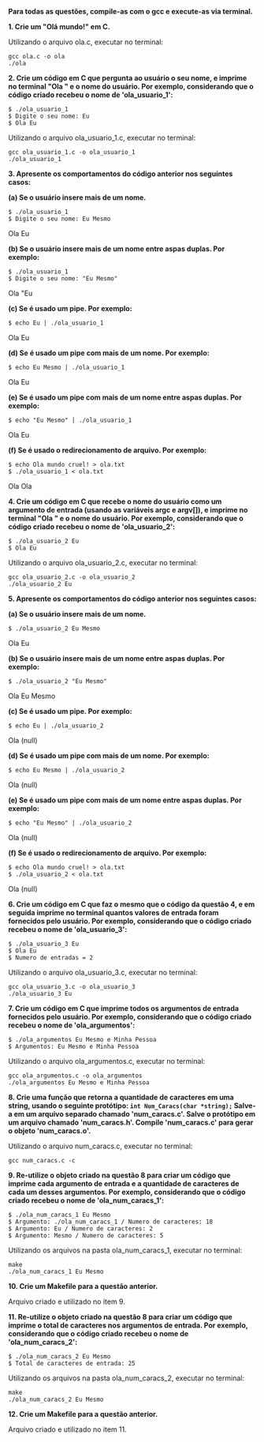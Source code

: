 **Para todas as questões, compile-as com o gcc e execute-as via terminal.**

**1. Crie um "Olá mundo!" em C.**

Utilizando o arquivo ola.c, executar no terminal:
```
gcc ola.c -o ola                                                        
./ola
```

**2. Crie um código em C que pergunta ao usuário o seu nome, e imprime no terminal "Ola " e o nome do usuário. Por exemplo, considerando que o código criado recebeu o nome de 'ola_usuario_1':**
```
$ ./ola_usuario_1
$ Digite o seu nome: Eu
$ Ola Eu
```

Utilizando o arquivo ola_usuario_1.c, executar no terminal:
```
gcc ola_usuario_1.c -o ola_usuario_1                                    
./ola_usuario_1
```

**3. Apresente os comportamentos do código anterior nos seguintes casos:**

**(a) Se o usuário insere mais de um nome.**
```
$ ./ola_usuario_1
$ Digite o seu nome: Eu Mesmo
```

Ola Eu

**(b) Se o usuário insere mais de um nome entre aspas duplas. Por exemplo:**
```
$ ./ola_usuario_1
$ Digite o seu nome: "Eu Mesmo"
```

Ola "Eu

**(c) Se é usado um pipe. Por exemplo:**
```**
$ echo Eu | ./ola_usuario_1
```

Ola Eu

**(d) Se é usado um pipe com mais de um nome. Por exemplo:**
```
$ echo Eu Mesmo | ./ola_usuario_1
```
Ola Eu

**(e) Se é usado um pipe com mais de um nome entre aspas duplas. Por exemplo:**
```
$ echo "Eu Mesmo" | ./ola_usuario_1
```

Ola Eu

**(f) Se é usado o redirecionamento de arquivo. Por exemplo:**
```
$ echo Ola mundo cruel! > ola.txt
$ ./ola_usuario_1 < ola.txt
```

Ola Ola

**4. Crie um código em C que recebe o nome do usuário como um argumento de entrada (usando as variáveis argc e argv[]), e imprime no terminal "Ola " e o nome do usuário. Por exemplo, considerando que o código criado recebeu o nome de 'ola_usuario_2':**
```
$ ./ola_usuario_2 Eu
$ Ola Eu
```

Utilizando o arquivo ola_usuario_2.c, executar no terminal:
```
gcc ola_usuario_2.c -o ola_usuario_2                                    
./ola_usuario_2 Eu
```

**5. Apresente os comportamentos do código anterior nos seguintes casos:**

**(a) Se o usuário insere mais de um nome.**
```
$ ./ola_usuario_2 Eu Mesmo
```

Ola Eu

**(b) Se o usuário insere mais de um nome entre aspas duplas. Por exemplo:**
```
$ ./ola_usuario_2 "Eu Mesmo"
```

Ola Eu Mesmo

**(c) Se é usado um pipe. Por exemplo:**
```
$ echo Eu | ./ola_usuario_2
```

Ola (null)

**(d) Se é usado um pipe com mais de um nome. Por exemplo:**
```
$ echo Eu Mesmo | ./ola_usuario_2
```

Ola (null)

**(e) Se é usado um pipe com mais de um nome entre aspas duplas. Por exemplo:**
```
$ echo "Eu Mesmo" | ./ola_usuario_2
```

Ola (null)

**(f) Se é usado o redirecionamento de arquivo. Por exemplo:**
```
$ echo Ola mundo cruel! > ola.txt
$ ./ola_usuario_2 < ola.txt
```

Ola (null)

**6. Crie um código em C que faz o mesmo que o código da questão 4, e em seguida imprime no terminal quantos valores de entrada foram fornecidos pelo usuário. Por exemplo, considerando que o código criado recebeu o nome de 'ola_usuario_3':**
```
$ ./ola_usuario_3 Eu
$ Ola Eu
$ Numero de entradas = 2
```

Utilizando o arquivo ola_usuario_3.c, executar no terminal:
```
gcc ola_usuario_3.c -o ola_usuario_3                                    
./ola_usuario_3 Eu
```

**7. Crie um código em C que imprime todos os argumentos de entrada fornecidos pelo usuário. Por exemplo, considerando que o código criado recebeu o nome de 'ola_argumentos':**
```
$ ./ola_argumentos Eu Mesmo e Minha Pessoa
$ Argumentos: Eu Mesmo e Minha Pessoa
```

Utilizando o arquivo ola_argumentos.c, executar no terminal:
```
gcc ola_argumentos.c -o ola_argumentos                                  
./ola_argumentos Eu Mesmo e Minha Pessoa
```

**8. Crie uma função que retorna a quantidade de caracteres em uma string, usando o seguinte protótipo: `int Num_Caracs(char *string);` Salve-a em um arquivo separado chamado 'num_caracs.c'. Salve o protótipo em um arquivo chamado 'num_caracs.h'. Compile 'num_caracs.c' para gerar o objeto 'num_caracs.o'.**

Utilizando o arquivo num_caracs.c, executar no terminal:               
```
gcc num_caracs.c -c
```

**9. Re-utilize o objeto criado na questão 8 para criar um código que imprime cada argumento de entrada e a quantidade de caracteres de cada um desses argumentos. Por exemplo, considerando que o código criado recebeu o nome de 'ola_num_caracs_1':**
```
$ ./ola_num_caracs_1 Eu Mesmo
$ Argumento: ./ola_num_caracs_1 / Numero de caracteres: 18
$ Argumento: Eu / Numero de caracteres: 2
$ Argumento: Mesmo / Numero de caracteres: 5
```

Utilizando os arquivos na pasta ola_num_caracs_1, executar no terminal:
```
make                                                                    
./ola_num_caracs_1 Eu Mesmo
```

**10. Crie um Makefile para a questão anterior.**

Arquivo criado e utilizado no item 9.

**11. Re-utilize o objeto criado na questão 8 para criar um código que imprime o total de caracteres nos argumentos de entrada. Por exemplo, considerando que o código criado recebeu o nome de 'ola_num_caracs_2':**
```
$ ./ola_num_caracs_2 Eu Mesmo
$ Total de caracteres de entrada: 25
```

Utilizando os arquivos na pasta ola_num_caracs_2, executar no terminal:
```
make                                                                    
./ola_num_caracs_2 Eu Mesmo
```

**12. Crie um Makefile para a questão anterior.**

Arquivo criado e utilizado no item 11.
